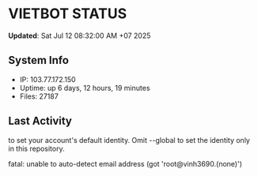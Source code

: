 # VIETBOT STATUS
**Updated**: Sat Jul 12 08:32:00 AM +07 2025

## System Info
- IP: 103.77.172.150
- Uptime: up 6 days, 12 hours, 19 minutes
- Files: 27187

## Last Activity

to set your account's default identity.
Omit --global to set the identity only in this repository.

fatal: unable to auto-detect email address (got 'root@vinh3690.(none)')
